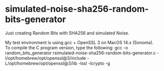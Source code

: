# simulated-noise-sha256-random-bits-generator
Just creating Random Bits with SHA256 and simulated Noise.

My test environment is using gcc + OpenSSL 3 on MacOS 14.x (Sonoma).
To compile the C program version, type the following:
gcc -o random_bits_generator rsimulated-noise-sha256-random-bits-generator.c -I/opt/homebrew/opt/openssl@3/include -L/opt/homebrew/opt/openssl@3/lib -lssl -lcrypto -g

